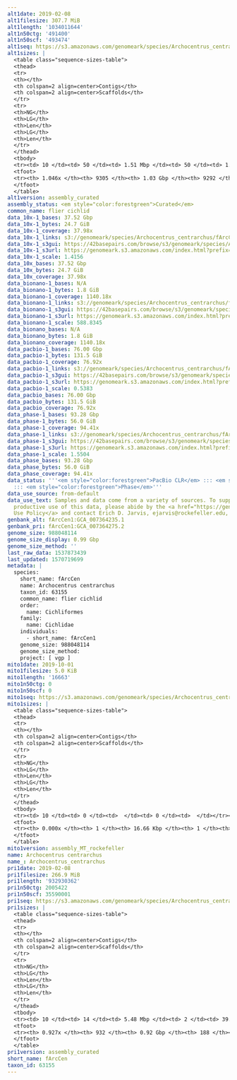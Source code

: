 ```yaml
---
alt1date: 2019-02-08
alt1filesize: 307.7 MiB
alt1length: '1034011644'
alt1n50ctg: '491400'
alt1n50scf: '493474'
alt1seq: https://s3.amazonaws.com/genomeark/species/Archocentrus_centrarchus/fArcCen1/assembly_curated/fArcCen1.alt.cur.20190208.fasta.gz
alt1sizes: |
  <table class="sequence-sizes-table">
  <thead>
  <tr>
  <th></th>
  <th colspan=2 align=center>Contigs</th>
  <th colspan=2 align=center>Scaffolds</th>
  </tr>
  <tr>
  <th>NG</th>
  <th>LG</th>
  <th>Len</th>
  <th>LG</th>
  <th>Len</th>
  </tr>
  </thead>
  <tbody>
  <tr><td> 10 </td><td> 50 </td><td> 1.51 Mbp </td><td> 50 </td><td> 1.51 Mbp </td></tr><tr><td> 20 </td><td> 129 </td><td> 1.09 Mbp </td><td> 129 </td><td> 1.09 Mbp </td></tr><tr><td> 30 </td><td> 232 </td><td> 0.85 Mbp </td><td> 232 </td><td> 0.85 Mbp </td></tr><tr><td> 40 </td><td> 365 </td><td> 0.65 Mbp </td><td> 365 </td><td> 0.65 Mbp </td></tr><tr style="background-color:#cccccc;"><td> 50 </td><td> 541 </td><td> 491.40 Kbp </td><td> 541 </td><td> 493.47 Kbp </td></tr><tr><td> 60 </td><td> 780 </td><td> 349.51 Kbp </td><td> 778 </td><td> 350.62 Kbp </td></tr><tr><td> 70 </td><td> 1130 </td><td> 222.43 Kbp </td><td> 1126 </td><td> 223.63 Kbp </td></tr><tr><td> 80 </td><td> 1822 </td><td> 89.37 Kbp </td><td> 1811 </td><td> 90.80 Kbp </td></tr><tr><td> 90 </td><td> 3523 </td><td> 42.85 Kbp </td><td> 3506 </td><td> 42.91 Kbp </td></tr><tr><td> 100 </td><td> 6584 </td><td> 24.23 Kbp </td><td> 6563 </td><td> 24.26 Kbp </td></tr></tbody>
  <tfoot>
  <tr><th> 1.046x </th><th> 9305 </th><th> 1.03 Gbp </th><th> 9292 </th><th> 1.03 Gbp </th></tr>
  </tfoot>
  </table>
alt1version: assembly_curated
assembly_status: <em style="color:forestgreen">Curated</em>
common_name: flier cichlid
data_10x-1_bases: 37.52 Gbp
data_10x-1_bytes: 24.7 GiB
data_10x-1_coverage: 37.98x
data_10x-1_links: s3://genomeark/species/Archocentrus_centrarchus/fArcCen1/genomic_data/10x/<br>
data_10x-1_s3gui: https://42basepairs.com/browse/s3/genomeark/species/Archocentrus_centrarchus/fArcCen1/genomic_data/10x/
data_10x-1_s3url: https://genomeark.s3.amazonaws.com/index.html?prefix=species/Archocentrus_centrarchus/fArcCen1/genomic_data/10x/
data_10x-1_scale: 1.4156
data_10x_bases: 37.52 Gbp
data_10x_bytes: 24.7 GiB
data_10x_coverage: 37.98x
data_bionano-1_bases: N/A
data_bionano-1_bytes: 1.8 GiB
data_bionano-1_coverage: 1140.18x
data_bionano-1_links: s3://genomeark/species/Archocentrus_centrarchus/fArcCen1/genomic_data/bionano/<br>
data_bionano-1_s3gui: https://42basepairs.com/browse/s3/genomeark/species/Archocentrus_centrarchus/fArcCen1/genomic_data/bionano/
data_bionano-1_s3url: https://genomeark.s3.amazonaws.com/index.html?prefix=species/Archocentrus_centrarchus/fArcCen1/genomic_data/bionano/
data_bionano-1_scale: 588.8345
data_bionano_bases: N/A
data_bionano_bytes: 1.8 GiB
data_bionano_coverage: 1140.18x
data_pacbio-1_bases: 76.00 Gbp
data_pacbio-1_bytes: 131.5 GiB
data_pacbio-1_coverage: 76.92x
data_pacbio-1_links: s3://genomeark/species/Archocentrus_centrarchus/fArcCen1/genomic_data/pacbio/<br>
data_pacbio-1_s3gui: https://42basepairs.com/browse/s3/genomeark/species/Archocentrus_centrarchus/fArcCen1/genomic_data/pacbio/
data_pacbio-1_s3url: https://genomeark.s3.amazonaws.com/index.html?prefix=species/Archocentrus_centrarchus/fArcCen1/genomic_data/pacbio/
data_pacbio-1_scale: 0.5383
data_pacbio_bases: 76.00 Gbp
data_pacbio_bytes: 131.5 GiB
data_pacbio_coverage: 76.92x
data_phase-1_bases: 93.28 Gbp
data_phase-1_bytes: 56.0 GiB
data_phase-1_coverage: 94.41x
data_phase-1_links: s3://genomeark/species/Archocentrus_centrarchus/fArcCen1/genomic_data/phase/<br>
data_phase-1_s3gui: https://42basepairs.com/browse/s3/genomeark/species/Archocentrus_centrarchus/fArcCen1/genomic_data/phase/
data_phase-1_s3url: https://genomeark.s3.amazonaws.com/index.html?prefix=species/Archocentrus_centrarchus/fArcCen1/genomic_data/phase/
data_phase-1_scale: 1.5504
data_phase_bases: 93.28 Gbp
data_phase_bytes: 56.0 GiB
data_phase_coverage: 94.41x
data_status: '''<em style="color:forestgreen">PacBio CLR</em> ::: <em style="color:forestgreen">10x</em>
  ::: <em style="color:forestgreen">Phase</em>'''
data_use_source: from-default
data_use_text: Samples and data come from a variety of sources. To support fair and
  productive use of this data, please abide by the <a href="https://genome10k.soe.ucsc.edu/data-use-policies/">Data
  Use Policy</a> and contact Erich D. Jarvis, ejarvis@rockefeller.edu, with any questions.
genbank_alt: fArcCen1:GCA_007364235.1
genbank_pri: fArcCen1:GCA_007364275.2
genome_size: 988048114
genome_size_display: 0.99 Gbp
genome_size_method: ''
last_raw_data: 1537873439
last_updated: 1570719699
metadata: |
  species:
    short_name: fArcCen
    name: Archocentrus centrarchus
    taxon_id: 63155
    common_name: flier cichlid
    order:
      name: Cichliformes
    family:
      name: Cichlidae
    individuals:
      - short_name: fArcCen1
    genome_size: 988048114
    genome_size_method:
    project: [ vgp ]
mito1date: 2019-10-01
mito1filesize: 5.0 KiB
mito1length: '16663'
mito1n50ctg: 0
mito1n50scf: 0
mito1seq: https://s3.amazonaws.com/genomeark/species/Archocentrus_centrarchus/fArcCen1/assembly_MT_rockefeller/fArcCen1.MT.20191001.fasta.gz
mito1sizes: |
  <table class="sequence-sizes-table">
  <thead>
  <tr>
  <th></th>
  <th colspan=2 align=center>Contigs</th>
  <th colspan=2 align=center>Scaffolds</th>
  </tr>
  <tr>
  <th>NG</th>
  <th>LG</th>
  <th>Len</th>
  <th>LG</th>
  <th>Len</th>
  </tr>
  </thead>
  <tbody>
  <tr><td> 10 </td><td> 0 </td><td>  </td><td> 0 </td><td>  </td></tr><tr><td> 20 </td><td> 0 </td><td>  </td><td> 0 </td><td>  </td></tr><tr><td> 30 </td><td> 0 </td><td>  </td><td> 0 </td><td>  </td></tr><tr><td> 40 </td><td> 0 </td><td>  </td><td> 0 </td><td>  </td></tr><tr style="background-color:#cccccc;"><td> 50 </td><td> 0 </td><td style="background-color:#ff8888;">  </td><td> 0 </td><td style="background-color:#ff8888;">  </td></tr><tr><td> 60 </td><td> 0 </td><td>  </td><td> 0 </td><td>  </td></tr><tr><td> 70 </td><td> 0 </td><td>  </td><td> 0 </td><td>  </td></tr><tr><td> 80 </td><td> 0 </td><td>  </td><td> 0 </td><td>  </td></tr><tr><td> 90 </td><td> 0 </td><td>  </td><td> 0 </td><td>  </td></tr><tr><td> 100 </td><td> 0 </td><td>  </td><td> 0 </td><td>  </td></tr></tbody>
  <tfoot>
  <tr><th> 0.000x </th><th> 1 </th><th> 16.66 Kbp </th><th> 1 </th><th> 16.66 Kbp </th></tr>
  </tfoot>
  </table>
mito1version: assembly_MT_rockefeller
name: Archocentrus centrarchus
name_: Archocentrus_centrarchus
pri1date: 2019-02-08
pri1filesize: 266.9 MiB
pri1length: '932930362'
pri1n50ctg: 2005422
pri1n50scf: 35590001
pri1seq: https://s3.amazonaws.com/genomeark/species/Archocentrus_centrarchus/fArcCen1/assembly_curated/fArcCen1.pri.cur.20190208.fasta.gz
pri1sizes: |
  <table class="sequence-sizes-table">
  <thead>
  <tr>
  <th></th>
  <th colspan=2 align=center>Contigs</th>
  <th colspan=2 align=center>Scaffolds</th>
  </tr>
  <tr>
  <th>NG</th>
  <th>LG</th>
  <th>Len</th>
  <th>LG</th>
  <th>Len</th>
  </tr>
  </thead>
  <tbody>
  <tr><td> 10 </td><td> 14 </td><td> 5.48 Mbp </td><td> 2 </td><td> 39.88 Mbp </td></tr><tr><td> 20 </td><td> 36 </td><td> 4.03 Mbp </td><td> 4 </td><td> 38.52 Mbp </td></tr><tr><td> 30 </td><td> 64 </td><td> 3.05 Mbp </td><td> 7 </td><td> 36.50 Mbp </td></tr><tr><td> 40 </td><td> 101 </td><td> 2.49 Mbp </td><td> 10 </td><td> 36.04 Mbp </td></tr><tr style="background-color:#cccccc;"><td> 50 </td><td> 145 </td><td style="background-color:#88ff88;"> 2.01 Mbp </td><td> 12 </td><td style="background-color:#88ff88;"> 35.59 Mbp </td></tr><tr><td> 60 </td><td> 201 </td><td> 1.58 Mbp </td><td> 15 </td><td> 31.46 Mbp </td></tr><tr><td> 70 </td><td> 274 </td><td> 1.11 Mbp </td><td> 19 </td><td> 29.29 Mbp </td></tr><tr><td> 80 </td><td> 386 </td><td> 0.69 Mbp </td><td> 22 </td><td> 24.62 Mbp </td></tr><tr><td> 90 </td><td> 621 </td><td> 201.02 Kbp </td><td> 39 </td><td> 2.57 Mbp </td></tr><tr><td> 100 </td><td> 0 </td><td>  </td><td> 0 </td><td>  </td></tr></tbody>
  <tfoot>
  <tr><th> 0.927x </th><th> 932 </th><th> 0.92 Gbp </th><th> 188 </th><th> 0.93 Gbp </th></tr>
  </tfoot>
  </table>
pri1version: assembly_curated
short_name: fArcCen
taxon_id: 63155
---
```

